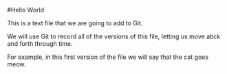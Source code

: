 
#Hello World

This is a text file that we are going to add to Git. 

We will use Git to record all of the versions of this file, letting us move abck and forth through time.

For example, in this first version of the file we 
will say that the cat goes meow.
